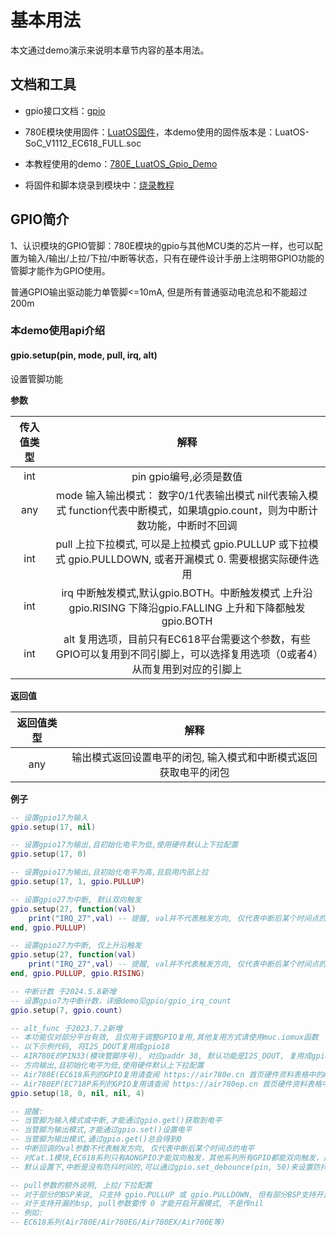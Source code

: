 # 基本用法

本文通过demo演示来说明本章节内容的基本用法。

## 文档和工具

- gpio接口文档：[gpio](https://wiki.luatos.com/api/gpio.html)

- 780E模块使用固件：[LuatOS固件](https://gitee.com/openLuat/LuatOS/releases)，本demo使用的固件版本是：LuatOS-SoC_V1112_EC618_FULL.soc

- 本教程使用的demo：[780E_LuatOS_Gpio_Demo](https://gitee.com/openLuat/LuatOS/blob/master/demo/gpio/gpio/main.lua)

- 将固件和脚本烧录到模块中：[烧录教程](https://doc.openluat.com/wiki/21?wiki_page_id=6024)

## GPIO简介

1、认识模块的GPIO管脚：780E模块的gpio与其他MCU类的芯片一样，也可以配置为输入/输出/上拉/下拉/中断等状态，只有在硬件设计手册上注明带GPIO功能的管脚才能作为GPIO使用。

普通GPIO输出驱动能力单管脚<=10mA, 但是所有普通驱动电流总和不能超过200m

### 本demo使用api介绍

#### gpio.setup(pin, mode, pull, irq, alt)

设置管脚功能

**参数**

| 传入值类型 | 解释 |
|:----:|:----:|
| int        | pin gpio编号,必须是数值|
| any        | mode 输入输出模式： 数字0/1代表输出模式 nil代表输入模式 function代表中断模式，如果填gpio.count，则为中断计数功能，中断时不回调 |
| int        | pull 上拉下拉模式, 可以是上拉模式 gpio.PULLUP 或下拉模式 gpio.PULLDOWN, 或者开漏模式 0. 需要根据实际硬件选用 |
| int        | irq 中断触发模式,默认gpio.BOTH。中断触发模式 上升沿gpio.RISING 下降沿gpio.FALLING 上升和下降都触发gpio.BOTH |
| int        | alt 复用选项，目前只有EC618平台需要这个参数，有些GPIO可以复用到不同引脚上，可以选择复用选项（0或者4）从而复用到对应的引脚上 |

**返回值**

| 返回值类型 | 解释 |
|:----:|:----:|
| any        | 输出模式返回设置电平的闭包, 输入模式和中断模式返回获取电平的闭包 |

**例子**

```lua
-- 设置gpio17为输入
gpio.setup(17, nil)

-- 设置gpio17为输出,且初始化电平为低,使用硬件默认上下拉配置
gpio.setup(17, 0)

-- 设置gpio17为输出,且初始化电平为高,且启用内部上拉
gpio.setup(17, 1, gpio.PULLUP)

-- 设置gpio27为中断, 默认双向触发
gpio.setup(27, function(val)
    print("IRQ_27",val) -- 提醒, val并不代表触发方向, 仅代表中断后某个时间点的电平
end, gpio.PULLUP)

-- 设置gpio27为中断, 仅上升沿触发
gpio.setup(27, function(val)
    print("IRQ_27",val) -- 提醒, val并不代表触发方向, 仅代表中断后某个时间点的电平
end, gpio.PULLUP, gpio.RISING)

-- 中断计数 于2024.5.8新增
-- 设置gpio7为中断计数，详细demo见gpio/gpio_irq_count
gpio.setup(7, gpio.count)

-- alt_func 于2023.7.2新增
-- 本功能仅对部分平台有效, 且仅用于调整GPIO复用,其他复用方式请使用muc.iomux函数
-- 以下示例代码, 将I2S_DOUT复用成gpio18
-- AIR780E的PIN33(模块管脚序号), 对应paddr 38, 默认功能是I2S_DOUT, 复用成gpio18
-- 方向输出,且初始化电平为低,使用硬件默认上下拉配置
-- Air780E(EC618系列的GPIO复用请查阅 https://air780e.cn 首页硬件资料表格中的Air780E&Air780EG&Air780EX&Air700E_GPIO_table_20231227.pdf)
-- Air780EP(EC718P系列的GPIO复用请查阅 https://air780ep.cn 首页硬件资料表格中的Air780E&Air780EG&Air780EX&Air700E_GPIO_table_20231227.pdf)
gpio.setup(18, 0, nil, nil, 4)

-- 提醒: 
-- 当管脚为输入模式或中断,才能通过gpio.get()获取到电平
-- 当管脚为输出模式,才能通过gpio.set()设置电平
-- 当管脚为输出模式,通过gpio.get()总会得到0
-- 中断回调的val参数不代表触发方向, 仅代表中断后某个时间点的电平
-- 对Cat.1模块,EC618系列只有AONGPIO才能双向触发，其他系列所有GPIO都能双向触发，具体看硬件手册
-- 默认设置下,中断是没有防抖时间的,可以通过gpio.set_debounce(pin, 50)来设置防抖时间

-- pull参数的额外说明, 上拉/下拉配置
-- 对于部分的BSP来说, 只支持 gpio.PULLUP 或 gpio.PULLDOWN, 但有部分BSP支持开漏模式
-- 对于支持开漏的bsp, pull参数要传 0 才能开启开漏模式, 不是传nil
-- 例如:
-- EC618系列(Air780E/Air780EG/Air780EX/Air700E等)
```
